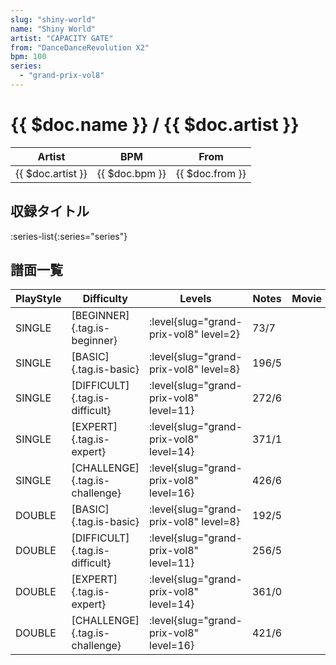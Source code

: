 ```yaml
---
slug: "shiny-world"
name: "Shiny World"
artist: "CAPACITY GATE"
from: "DanceDanceRevolution X2"
bpm: 100
series:
  - "grand-prix-vol8"
---
```


# {{ $doc.name }} / {{ $doc.artist }}

|Artist|BPM|From|
|------|---|----|
|{{ $doc.artist }}|{{ $doc.bpm }}|{{ $doc.from }}|

## 収録タイトル

:series-list{:series="series"}

## 譜面一覧

|PlayStyle|Difficulty|Levels|Notes|Movie|
|---------|----------|------|-----|-----|
|SINGLE|[BEGINNER]{.tag.is-beginner}|<div class="field is-grouped is-grouped-multiline"> :level{slug="grand-prix-vol8" level=2}</div>|73/7||
|SINGLE|[BASIC]{.tag.is-basic}|<div class="field is-grouped is-grouped-multiline"> :level{slug="grand-prix-vol8" level=8}</div>|196/5||
|SINGLE|[DIFFICULT]{.tag.is-difficult}|<div class="field is-grouped is-grouped-multiline"> :level{slug="grand-prix-vol8" level=11}</div>|272/6||
|SINGLE|[EXPERT]{.tag.is-expert}|<div class="field is-grouped is-grouped-multiline"> :level{slug="grand-prix-vol8" level=14}</div>|371/1||
|SINGLE|[CHALLENGE]{.tag.is-challenge}|<div class="field is-grouped is-grouped-multiline"> :level{slug="grand-prix-vol8" level=16}</div>|426/6||
|DOUBLE|[BASIC]{.tag.is-basic}|<div class="field is-grouped is-grouped-multiline"> :level{slug="grand-prix-vol8" level=8}</div>|192/5||
|DOUBLE|[DIFFICULT]{.tag.is-difficult}|<div class="field is-grouped is-grouped-multiline"> :level{slug="grand-prix-vol8" level=11}</div>|256/5||
|DOUBLE|[EXPERT]{.tag.is-expert}|<div class="field is-grouped is-grouped-multiline"> :level{slug="grand-prix-vol8" level=14}</div>|361/0||
|DOUBLE|[CHALLENGE]{.tag.is-challenge}|<div class="field is-grouped is-grouped-multiline"> :level{slug="grand-prix-vol8" level=16}</div>|421/6||

